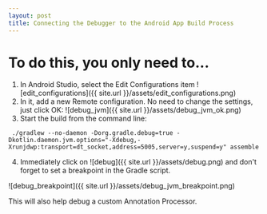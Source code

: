 ```yaml
---
layout: post
title: Connecting the Debugger to the Android App Build Process
---
```

# To do this, you only need to...
1. In Android Studio, select the Edit Configurations item
![edit_configurations]({{ site.url }}/assets/edit_configurations.png)
2. In it, add a new Remote configuration. No need to change the settings, just click OK:
![debug_jvm]({{ site.url }}/assets/debug_jvm_ok.png)
3. Start the build from the command line:
```
 ./gradlew --no-daemon -Dorg.gradle.debug=true -Dkotlin.daemon.jvm.options="-Xdebug,-Xrunjdwp:transport=dt_socket,address=5005,server=y,suspend=y" assemble
```
4. Immediately click on ![debug]({{ site.url }}/assets/debug.png) and don't forget to set a breakpoint in the Gradle script.

![debug_breakpoint]({{ site.url }}/assets/debug_jvm_breakpoint.png)

This will also help debug a custom Annotation Processor.